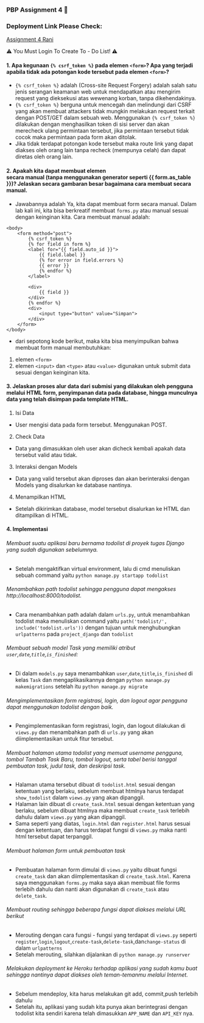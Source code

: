 ### PBP Assignment 4 :memo:

### Deployment Link Please Check:
[Assignment 4 Rani](https://katalog-rani.herokuapp.com/todolist/)

:warning: You Must Login To Create To - Do List! :warning:

####  1. Apa kegunaan ```{% csrf_token %}``` pada elemen ```<form>```? Apa yang terjadi apabila tidak ada potongan kode tersebut pada elemen ```<form>```?
- ```{% csrf_token %}``` adalah (Cross-site Request Forgery) adalah salah satu jenis serangan keamanan web untuk mendapatkan atau mengirim request yang dieksekusi atas wewenang korban, tanpa dikehendakinya. 
- ```{% csrf_token %}``` berguna untuk mencegah dan melindungi dari CSRF yang akan membuat attackers tidak mungkin melakukan request terkait dengan POST/GET dalam sebuah web. Menggunakan ```{% csrf_token %}``` dilakukan dengan menghasilkan token di sisi server dan akan merecheck ulang permintaan tersebut, jika permintaan tersebut tidak cocok maka permintaan pada form akan ditolak. 
- Jika tidak terdapat potongan kode tersebut maka route link yang dapat diakses oleh orang lain tanpa recheck (mempunya celah) dan dapat diretas oleh orang lain.

#### 2. Apakah kita dapat membuat elemen <form> secara manual (tanpa menggunakan generator seperti {{ form.as_table }})? Jelaskan secara gambaran besar bagaimana cara membuat <form> secara manual.
- Jawabannya adalah Ya, kita dapat membuat form secara manual. Dalam lab kali ini, kita bisa berkreatif membuat ```forms.py``` atau manual sesuai dengan keinginan kita. Cara membuat <form> manual adalah:
```
<body>
    <form method="post">
        {% csrf_token %}
        {% for field in form %}
        <label for="{{ field.auto_id }}">
            {{ field.label }}
            {% for error in field.errors %}
            {{ error }}
            {% endfor %}
        </label>

        <div>
            {{ field }}
        </div>
        {% endfor %}
        <div>
            <input type="button" value="Simpan">
        </div>
    </form>
</body>
```
- dari sepotong kode berikut, maka kita bisa menyimpulkan bahwa membuat form manual membutuhkan:
1.  elemen ```<form>```
2.  elemen ```<input>``` dan ```<type>``` atau ```<value>``` digunakan untuk submit data sesuai dengan keinginan kita.

#### 3. Jelaskan proses alur data dari submisi yang dilakukan oleh pengguna melalui HTML form, penyimpanan data pada database, hingga munculnya data yang telah disimpan pada template HTML.
1. Isi Data
- User mengisi data pada form tersebut. Menggunakan POST.
2. Check Data
- Data yang dimasukkan oleh user akan dicheck kembali apakah data tersebut valid atau tidak.
3. Interaksi dengan Models
- Data yang valid tersebut akan diproses dan akan berinteraksi dengan Models yang disalurkan ke database nantinya. 
4. Menampilkan HTML
- Setelah dikirimkan database, model tersebut disalurkan ke HTML dan ditampilkan di HTML.

#### 4. Implementasi
###### Membuat suatu aplikasi baru bernama todolist di proyek tugas Django yang sudah digunakan sebelumnya.
- Setelah mengaktifkan virtual environment, lalu di cmd menuliskan sebuah command yaitu ```python manage.py startapp todolist```
###### Menambahkan path todolist sehingga pengguna dapat mengakses http://localhost:8000/todolist.
 - Cara menambahkan path adalah dalam ```urls.py```, untuk menambahkan todolist maka menuliskan command yaitu ```path('todolist/', include('todolist.urls'))``` dengan tujuan untuk menghubungkan ```urlpatterns``` pada ```project_django``` dan ```todolist```
###### Membuat sebuah model Task yang memiliki atribut ```user```,```date```,```title```,```is_finished```:
- Di dalam ```models.py``` saya menambahkan ```user```,```date```,```title```,```is_finished``` di kelas ```Task``` dan mengaplikasikannya dengan ```python manage.py makemigrations``` setelah itu ```python manage.py migrate```
###### Mengimplementasikan form registrasi, login, dan logout agar pengguna dapat menggunakan todolist dengan baik.
- Pengimplementasikan form registrasi, login, dan logout dilakukan di ```views.py``` dan menambahkan path di ```urls.py``` yang akan diimplementasikan untuk fitur tersebut.
###### Membuat halaman utama todolist yang memuat username pengguna, tombol Tambah Task Baru, tombol logout, serta tabel berisi tanggal pembuatan task, judul task, dan deskripsi task.
- Halaman utama tersebut dibuat di ```todolist.html``` sesuai dengan ketentuan yang berlaku, sebelum membuat htmlnya harus terdapat ```show_todolist``` dalam ```views.py``` yang akan dipanggil.
- Halaman lain dibuat di ```create_task.html``` sesuai dengan ketentuan yang berlaku, sebelum dibuat htmlnya maka membuat ```create_task``` terlebih dahulu dalam ```views.py``` yang akan dipanggil. 
- Sama seperti yang diatas, ```login.html``` dan ```register.html``` harus sesuai dengan ketentuan, dan harus terdapat fungsi di ```views.py``` maka nanti html tersebut dapat terpanggil.
###### Membuat halaman form untuk pembuatan task
- Pembuatan halaman form dimulai di ```views.py``` yaitu dibuat fungsi ```create_task``` dan akan diimplementasikan di ```create_task.html```. Karena saya menggunakan ```forms.py``` maka saya akan membuat file forms terlebih dahulu dan nanti akan digunakan di ```create_task``` atau ```delete_task```.
###### Membuat routing sehingga beberapa fungsi dapat diakses melalui URL berikut
- Merouting dengan cara fungsi - fungsi yang terdapat di ```views.py``` seperti ```register```,```login```,```logout```,```create-task```,```delete-task```,dan```change-status``` di dalam ```urlpatterns```
- Setelah merouting, silahkan dijalankan di ```python manage.py runserver```
###### Melakukan deployment ke Heroku terhadap aplikasi yang sudah kamu buat sehingga nantinya dapat diakses oleh teman-temanmu melalui Internet.
- Sebelum  mendeploy, kita harus melakukan git add, commit,push terlebih dahulu
- Setelah itu, aplikasi yang sudah kita punya akan berintegrasi dengan todolist kita sendiri karena telah dimasukkan ```APP_NAME``` dan ```API_KEY``` nya.
